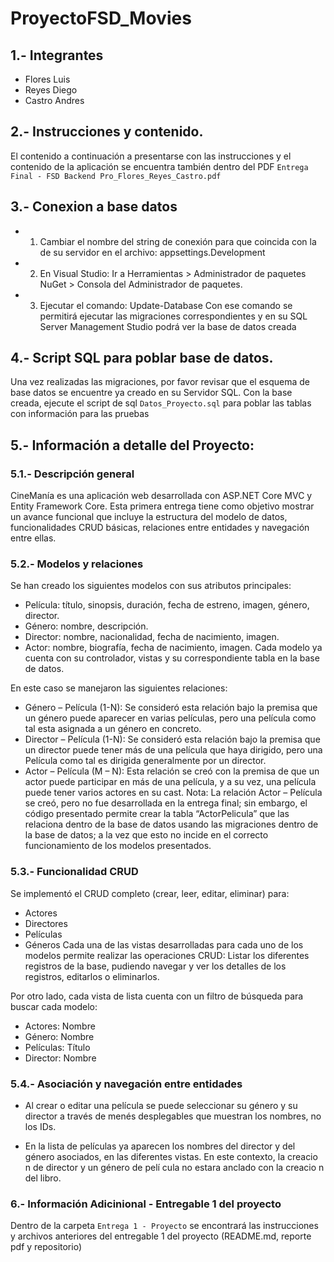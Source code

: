 # ProyectoFSD_Movies

## 1.- Integrantes
- Flores Luis
- Reyes Diego
- Castro Andres

## 2.- Instrucciones y contenido.
El contenido a continuación a presentarse con las instrucciones y el contenido de la aplicación se 
encuentra también dentro del PDF `Entrega Final - FSD Backend Pro_Flores_Reyes_Castro.pdf`

## 3.- Conexion a base datos
  - 1) Cambiar el nombre del string de conexión para que coincida con la de su servidor en el archivo: appsettings.Development
  - 2) En Visual Studio: Ir a Herramientas > Administrador de paquetes NuGet > Consola del Administrador de paquetes.
  - 3)  Ejecutar el comando: Update-Database
Con ese comando se permitirá ejecutar las migraciones correspondientes y en su SQL Server Management Studio podrá ver la base de datos creada

## 4.- Script SQL para poblar base de datos.
Una vez realizadas las migraciones, por favor revisar que el esquema de base
datos se encuentre ya creado en su Servidor SQL. Con la base creada, ejecute
el script de sql `Datos_Proyecto.sql` para poblar las tablas con información
para las pruebas

## 5.- Información a detalle del Proyecto:
### 5.1.- Descripción general
CineManía es una aplicación web desarrollada con ASP.NET Core MVC y Entity
Framework Core. Esta primera entrega tiene como objetivo mostrar un avance
funcional que incluye la estructura del modelo de datos, funcionalidades CRUD
básicas, relaciones entre entidades y navegación entre ellas.

### 5.2.- Modelos y relaciones
Se han creado los siguientes modelos con sus atributos principales:
- Película: título, sinopsis, duración, fecha de estreno, imagen, género, director.
- Género: nombre, descripción.
- Director: nombre, nacionalidad, fecha de nacimiento, imagen.
- Actor: nombre, biografía, fecha de nacimiento, imagen.
Cada modelo ya cuenta con su controlador, vistas y su correspondiente tabla en la base de datos.

En este caso se manejaron las siguientes relaciones:
- Género – Película (1-N): Se consideró esta relación bajo la premisa que un género puede aparecer en varias películas, pero una película como tal esta asignada a un género en concreto.
- Director – Película (1-N): Se consideró esta relación bajo la premisa que un director puede tener más de una película que haya dirigido, pero una Película como tal es dirigida generalmente por un director.
- Actor – Película (M – N): Esta relación se creó con la premisa de que un actor puede participar en más de una película, y a su vez, una película puede tener varios actores en su cast. 
Nota: La relación Actor – Película se creó, pero no fue desarrollada en la entrega final; sin embargo, el código presentado permite crear la tabla “ActorPelicula” que las relaciona dentro de la base de datos usando las migraciones dentro de la base de datos; a la vez que esto no incide en el correcto funcionamiento de los modelos presentados.

### 5.3.- Funcionalidad CRUD
Se implementó el CRUD completo (crear, leer, editar, eliminar) para:
- Actores
- Directores
- Películas
- Géneros
Cada una de las vistas desarrolladas para cada uno de los modelos permite realizar las operaciones CRUD: Listar los diferentes registros de la base, pudiendo navegar y ver los detalles de los registros, editarlos o eliminarlos.

Por otro lado, cada vista de lista cuenta con un filtro de búsqueda para buscar cada modelo:
- Actores: Nombre
- Género: Nombre
- Películas: Título
- Director: Nombre

### 5.4.- Asociación y navegación entre entidades
- Al crear o editar una película se puede seleccionar su género y su
director a través de menés desplegables que muestran los nombres,
no los IDs.

- En la lista de películas ya aparecen los nombres del director y del
género asociados, en las diferentes vistas. En este contexto, la creacio n
de director y un género de pelí cula no estara anclado con la creacio n
del libro.

### 6.- Información Adicinional - Entregable 1 del proyecto
Dentro de la carpeta `Entrega 1 - Proyecto` se encontrará las instrucciones y archivos anteriores 
del entregable 1 del proyecto (README.md, reporte pdf y repositorio)


